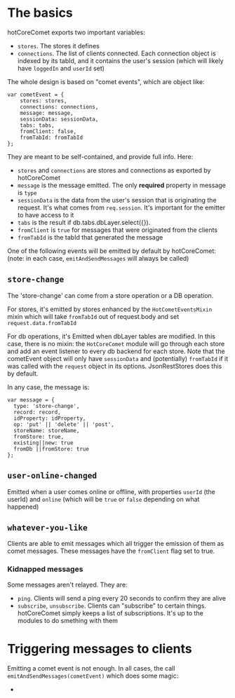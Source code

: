

# The basics

hotCoreComet exports two important variables:

* `stores`. The stores it defines
* `connections`. The list of clients connected. Each connection object is indexed by
   its tabId, and it contains the user's session (which will likely have
  `loggedIn` and `userId` set)

The whole design is based on "comet events", which are object like:

    var cometEvent = {
        stores: stores,
        connections: connections,
        message: message,
        sessionData: sessionData,
        tabs: tabs,
        fromClient: false,
        fromTabId: fromTabId
    };

They are meant to be self-contained, and provide full info.
Here:

* `stores` and `connections` are stores and connections as exported by hotCoreComet
* `message` is the message emitted. The only **required** property in message is `type`
* `sessionData` is the data from the user's session that is originating the request.
   It's what comes from `req.session`. It's important for the emitter to have access to it
* `tabs` is the result if db.tabs.dbLayer.select({}).
* `fromClient` is `true` for messages that were originated from the clients
* `fromTabId` is the tabId that generated the message

One of the following events will be emitted by default by hotCoreComet:
(note: in each case, `emitAndSendMessages` will always be called)

## `store-change`

The 'store-change' can come from a store operation or a DB operation.

For stores, it's emitted by stores enhanced by the `HotCometEventsMixin` mixin which will
take `fromTabId` out of request.body and set `request.data.fromTabId`

For db operations, it's Emitted when dbLayer tables are modified.
In this case, there is no mixin: the `HotCoreComet` module will go through
each store and add an event listener to every db backend for each store.
Note that the cometEvent object will only have `sessionData` and (potentially)
`fromTabId` if it was called with the `request` object in its options.
JsonRestStores does this by default.

In any case, the message is:

    var message = {
      type: 'store-change',
      record: record,
      idProperty: idProperty,
      op: 'put' || 'delete' || 'post',
      storeName: storeName,
      fromStore: true,
      existing||new: true
      fromDb ||fromStore: true
    };



## `user-online-changed`
Emitted when a user comes online or offline, with properties `userId` (the userId) and
`online` (which will be `true` or `false` depending on what happened)

## `whatever-you-like`
Clients are able to emit messages which all trigger the emission of them as comet messages.
These messages have the `fromClient` flag set to true.

### Kidnapped messages

Some messages aren't relayed. They are:

* `ping`. Clients will send a ping every 20 seconds to confirm they are alive
* `subscribe`, `unsubscribe`. Clients can "subscribe" to certain things. hotCoreComet
   simply keeps a list of subscriptions. It's up to the modules to do smething with them

# Triggering messages to clients

Emitting a comet event is not enough. In all cases, the call `emitAndSendMessages(cometEvent)`
which does some magic:

*  
